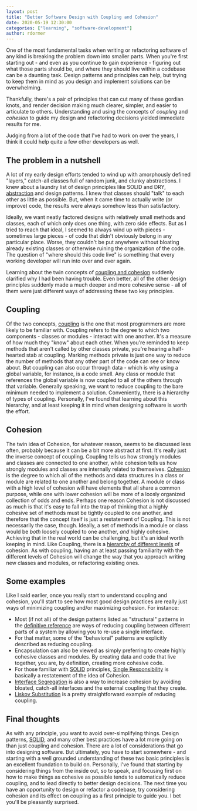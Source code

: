 ```yaml
---
layout: post
title: "Better Software Design with Coupling and Cohesion"
date: 2020-05-19 12:30:00
categories: ["learning", "software-development"]
author: rdormer
---
```


One of the most fundamental tasks when writing or refactoring software
of any kind is breaking the problem down into smaller parts. When
you're first starting out - and even as you continue to gain
experience - figuring out what those parts should be, and where they
should live within a codebase can be a daunting task. Design patterns
and principles can help, but trying to keep them in mind as you design
and implement solutions can be overwhelming.

Thankfully, there's a pair of principles that can cut many of these gordian
knots, and render decision making much clearer, simpler, and easier to
articulate to others. Understanding and using the concepts of _coupling_ and
_cohesion_ to guide my design and refactoring decisions yielded
immediate results for me.

<!--more-->

Judging from a lot of the code that I've had
to work on over the years, I think it could help quite a few other developers
as well.

## The problem in a nutshell

A lot of my early design efforts tended to wind up with amorphously
defined "layers," catch-all classes full of random junk, and clunky
abstractions. I knew about a laundry list of design principles like
SOLID and DRY, [abstraction](https://simpleprogrammer.com/respecting-abstraction)
and design patterns. I knew that classes should "talk" to each other
as little as possible. But, when it came time to actually write (or
improve) code, the results were always somehow less than satisfactory.

Ideally, we want neatly factored designs with relatively small methods
and classes, each of which only does one thing, with zero side
effects. But as I tried to reach that ideal, I seemed to always wind
up with pieces - sometimes large pieces - of code that didn't
obviously belong in any particular place. Worse, they couldn't be put
anywhere without bloating already existing classes or otherwise
ruining the organization of the code. The question of "where should
this code live" is something that every working developer will run
into over and over again.

Learning about the twin concepts of [coupling and cohesion](https://wiki.c2.com/?CouplingAndCohesion)
suddenly clarified why I had been having trouble. Even better, all of the
other design principles suddenly made a much deeper and more cohesive
sense - all of them were just different ways of addressing these two
key principles.

## Coupling

Of the two concepts,
[coupling](https://en.wikipedia.org/wiki/Coupling_%28computer_programming%29)
is the one that most programmers are more likely to be familiar with.
Coupling refers to the degree to which two components - classes or
modules - interact with one another. It's a measure of how much they
"know" about each other. When you're reminded to keep methods that
aren't called by other classes private, you're hearing a half-hearted
stab at coupling. Marking methods private is just one way to reduce
the number of methods that any other part of the code can see or know
about. But coupling can also occur through data - which is why using
a global variable, for instance, is a code smell. Any class or module
that references the global variable is now coupled to all of the
others through that variable. Generally speaking, we want to reduce
coupling to the bare minimum needed to implement a solution.
Conveniently, there is a hierarchy of types of coupling. Personally,
I've found that learning about this hierarchy, and at least keeping it
in mind when designing software is worth the effort.

## Cohesion

The twin idea of Cohesion, for whatever reason, seems to be discussed
less often, probably because it can be a bit more abstract at first.
It's really just the inverse concept of coupling. Coupling tells us how
strongly modules and classes are connected to one another, while cohesion tells
us how strongly modules and classes are internally related to themselves.
[Cohesion](<https://en.wikipedia.org/wiki/Cohesion_(computer_science)>)
is the degree to which all of the methods and data structures in a
class or module are related to one another and belong together. A
module or class with a high level of cohesion will have elements that
all share a common purpose, while one with lower cohesion will be more
of a loosly organized collection of odds and ends. Perhaps one reason
Cohesion is not discussed as much is that it's easy to fall into the
trap of thinking that a highly cohesive set of methods must be tightly
coupled to one another, and therefore that the concept itself is just
a restatement of Coupling. This is not necessarily the case, though.
Ideally, a set of methods in a module or class would be _both_ loosely
coupled to one another, _and_ highly cohesive. Achieving that in the
real world can be challenging, but it's an ideal worth keeping in
mind. Like Coupling, there is a [hierarchy of different
levels](https://it.toolbox.com/blogs/craigborysowich/design-principles-cohesion-050307)
of cohesion. As with coupling, having an at least passing familiarity
with the different levels of Cohesion will change the way that you
approach writing new classes and modules, or refactoring existing
ones.

## Some examples

Like I said earlier, once you really start to understand coupling and
cohesion, you'll start to see how most good design practices are
really just ways of minimizing coupling and/or maximizing cohesion.
For instance:

- Most (if not all) of the design patterns listed as
  "structural" patterns in the [definitive
  reference](https://en.wikipedia.org/wiki/Design_Patterns) are ways of
  reducing coupling between different parts of a system by allowing you
  to re-use a single interface.
- For that matter, some of the "behavioral" patterns are explicitly described
  as reducing coupling.
- Encapsulation can also be viewed as simply
  preferring to create highly cohesive classes and modules. By creating
  data and code that live together, you are, by definition, creating
  more cohesive code.
- For those familiar with [SOLID](https://scotch.io/bar-talk/s-o-l-i-d-the-first-five-principles-of-object-oriented-design) principles, [Single Responsibility](https://stackify.com/solid-design-principles/) is
  basically a restatement of the idea of Cohesion.
- [Interface Segregation](https://devonblog.com/software-development/solid-violations-in-the-wild-the-interface-segregation-principle/) is also a way to increase cohesion by avoiding bloated, catch-all
  interfaces and the external coupling that they create.
- [Liskov Substitution](https://www.tomdalling.com/blog/software-design/solid-class-design-the-liskov-substitution-principle/) is a pretty straightforward example of
  reducing coupling.

## Final thoughts

As with any principle, you want to avoid over-simplifying things.
Design patterns, [SOLID](https://scotch.io/bar-talk/s-o-l-i-d-the-first-five-principles-of-object-oriented-design), and many other best practices have a lot more
going on than just coupling and cohesion. There are a lot of
considerations that go into designing software. But ultimately, you
have to start somewhere - and starting with a well grounded
understanding of these two basic principles is an excellent foundation
to build on. Personally, I've found that starting by considering
things from the inside out, so to speak, and focusing first on how to
make things as cohesive as possible tends to automatically reduce
coupling, and to lead directly to better design decisions. The next
time you have an opportunity to design or refactor a codebase, try
considering cohesion and its effect on coupling as a first principle
to guide you. I bet you'll be pleasantly surprised.
